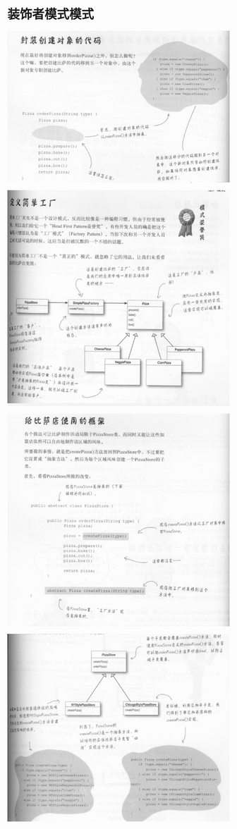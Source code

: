 # 装饰者模式模式

![1668240700354](https://github.com/Vilinz/headFirstPro/blob/main/Factory_Pattern/pictures/1.png)

![1668240700354](https://github.com/Vilinz/headFirstPro/blob/main/Factory_Pattern/pictures/2.png)

![1668240700354](https://github.com/Vilinz/headFirstPro/blob/main/Factory_Pattern/pictures/3.png)

![1668240700354](https://github.com/Vilinz/headFirstPro/blob/main/Factory_Pattern/pictures/4.png)

